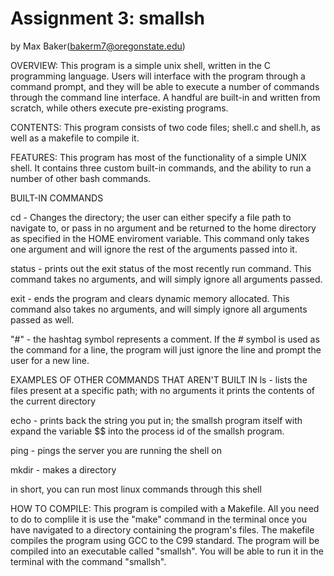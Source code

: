 # Assignment 3: smallsh
by Max Baker(bakerm7@oregonstate.edu)

OVERVIEW:
This program is a simple unix shell, written in the C programming language. Users will interface with the program through a command prompt, and they will be able to execute a number of commands through the command line interface. A handful are built-in and written from scratch, while others execute pre-existing programs.

CONTENTS:
This program consists of two code files; shell.c and shell.h, as well as a makefile to compile it.

FEATURES:
This program has most of the functionality of a simple UNIX shell. It contains three custom built-in commands, and the ability to run a number of other bash commands.

BUILT-IN COMMANDS

cd - Changes the directory; the user can either specify a file path to navigate to, or pass in no argument and be returned to the home directory as specified in the HOME enviroment variable. This command only takes one argument and will ignore the rest of the arguments passed into it.

status - prints out the exit status of the most recently run command. This command takes no arguments, and will simply ignore all arguments passed.

exit - ends the program and clears dynamic memory allocated. This command also takes no arguments, and will simply ignore all arguments passed as well.

"#" - the hashtag symbol represents a comment. If the # symbol is used as the command for a line, the program will just ignore the line and prompt the user for a new line.

EXAMPLES OF OTHER COMMANDS THAT AREN'T BUILT IN
ls - lists the files present at a specific path; with no arguments it prints the contents of the current directory

echo - prints back the string you put in; the smallsh program itself with expand the variable $$ into the process id of the smallsh program.

ping - pings the server you are running the shell on

mkdir - makes a directory

in short, you can run most linux commands through this shell


HOW TO COMPILE:
This program is compiled with a Makefile. All you need to do to complile it is use the "make" command in the terminal once you have navigated to a directory containing the program's files. The makefile compiles the program using GCC to the C99 standard. The program will be compiled into an executable called "smallsh". You will be able to run it in the terminal with the command "smallsh".